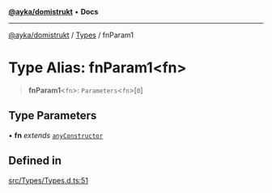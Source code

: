 [**@ayka/domistrukt**](../../../README.md) • **Docs**

***

[@ayka/domistrukt](../../../globals.md) / [Types](../README.md) / fnParam1

# Type Alias: fnParam1\<fn\>

> **fnParam1**\<`fn`\>: `Parameters`\<`fn`\>\[`0`\]

## Type Parameters

• **fn** *extends* [`anyConstructor`](anyConstructor.md)

## Defined in

[src/Types/Types.d.ts:51](https://github.com/AndreyMork/domistrukt/blob/afa9cf17027abfba6baa33ec45e8c09e6e425aa7/src/Types/Types.d.ts#L51)
